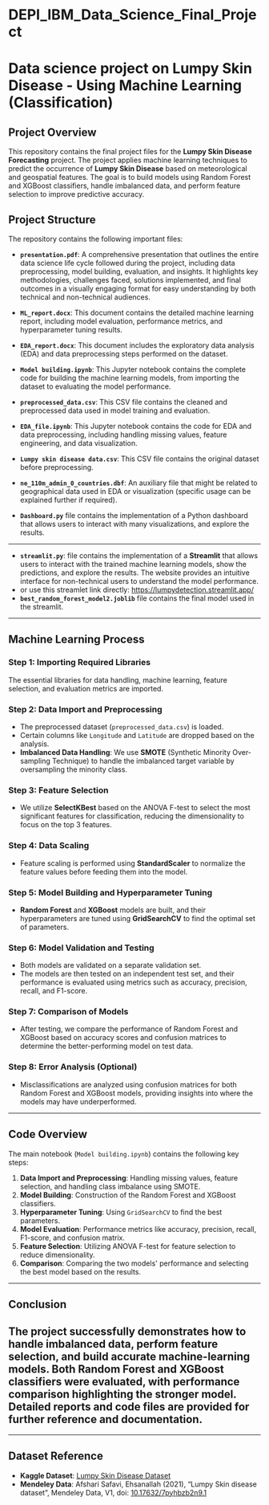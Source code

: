 # DEPI_IBM_Data_Science_Final_Project
# Data science project on Lumpy Skin Disease - Using Machine Learning (Classification)

## Project Overview

  This repository contains the final project files for the **Lumpy Skin Disease Forecasting** project. The project applies machine learning techniques to predict the occurrence of **Lumpy Skin Disease** based on meteorological and geospatial features. The goal is to build models using Random Forest and XGBoost classifiers, handle imbalanced data, and perform feature selection to improve predictive accuracy.

## Project Structure

The repository contains the following important files:

- **`presentation.pdf`**: A comprehensive presentation that outlines the entire data science life cycle followed during the project, including data preprocessing, model building, evaluation, and insights. It highlights key methodologies, challenges faced, solutions implemented, and final outcomes in a visually engaging format for easy understanding by both technical and non-technical audiences.

- **`ML_report.docx`**: This document contains the detailed machine learning report, including model evaluation, performance metrics, and hyperparameter tuning results.
  
- **`EDA_report.docx`**: This document includes the exploratory data analysis (EDA) and data preprocessing steps performed on the dataset.

- **`Model building.ipynb`**: This Jupyter notebook contains the complete code for building the machine learning models, from importing the dataset to evaluating the model performance.

- **`preprocessed_data.csv`**: This CSV file contains the cleaned and preprocessed data used in model training and evaluation.

- **`EDA_file.ipynb`**: This Jupyter notebook contains the code for EDA and data preprocessing, including handling missing values, feature engineering, and data visualization.

- **`Lumpy skin disease data.csv`**: This CSV file contains the original dataset before preprocessing.

- **`ne_110m_admin_0_countries.dbf`**: An auxiliary file that might be related to geographical data used in EDA or visualization (specific usage can be explained further if required).
  
- **`Dashboard.py`** file contains the implementation of a Python dashboard that allows users to interact with many visualizations, and explore the results. 
---
- **`streamlit.py`**: file contains the implementation of a **Streamlit** that allows users to interact with the trained machine learning models, show the predictions, and explore the results. The website provides an intuitive interface for non-technical users to understand the model performance.
- or use this streamlet link directly: https://lumpydetection.streamlit.app/
-  **`best_random_forest_model2.joblib`** file contains the final model used in the streamlit.


---

## Machine Learning Process

### Step 1: Importing Required Libraries
The essential libraries for data handling, machine learning, feature selection, and evaluation metrics are imported.

### Step 2: Data Import and Preprocessing
- The preprocessed dataset (`preprocessed_data.csv`) is loaded.
- Certain columns like `Longitude` and `Latitude` are dropped based on the analysis.
- **Imbalanced Data Handling**: We use **SMOTE** (Synthetic Minority Over-sampling Technique) to handle the imbalanced target variable by oversampling the minority class.

### Step 3: Feature Selection
- We utilize **SelectKBest** based on the ANOVA F-test to select the most significant features for classification, reducing the dimensionality to focus on the top 3 features.

### Step 4: Data Scaling
- Feature scaling is performed using **StandardScaler** to normalize the feature values before feeding them into the model.

### Step 5: Model Building and Hyperparameter Tuning
- **Random Forest** and **XGBoost** models are built, and their hyperparameters are tuned using **GridSearchCV** to find the optimal set of parameters.

### Step 6: Model Validation and Testing
- Both models are validated on a separate validation set.
- The models are then tested on an independent test set, and their performance is evaluated using metrics such as accuracy, precision, recall, and F1-score.
  
### Step 7: Comparison of Models
- After testing, we compare the performance of Random Forest and XGBoost based on accuracy scores and confusion matrices to determine the better-performing model on test data.

### Step 8: Error Analysis (Optional)
- Misclassifications are analyzed using confusion matrices for both Random Forest and XGBoost models, providing insights into where the models may have underperformed.

---

## Code Overview

The main notebook (`Model building.ipynb`) contains the following key steps:

1. **Data Import and Preprocessing**: Handling missing values, feature selection, and handling class imbalance using SMOTE.
2. **Model Building**: Construction of the Random Forest and XGBoost classifiers.
3. **Hyperparameter Tuning**: Using `GridSearchCV` to find the best parameters.
4. **Model Evaluation**: Performance metrics like accuracy, precision, recall, F1-score, and confusion matrix.
5. **Feature Selection**: Utilizing ANOVA F-test for feature selection to reduce dimensionality.
6. **Comparison**: Comparing the two models' performance and selecting the best model based on the results.
---

## Conclusion

The project successfully demonstrates how to handle imbalanced data, perform feature selection, and build accurate machine-learning models. Both Random Forest and XGBoost classifiers were evaluated, with performance comparison highlighting the stronger model. Detailed reports and code files are provided for further reference and documentation.
---
---
## Dataset Reference

- **Kaggle Dataset**: [Lumpy Skin Disease Dataset](https://www.kaggle.com/datasets/saurabhshahane/lumpy-skin-disease-dataset/data)
- **Mendeley Data**: Afshari Safavi, Ehsanallah (2021), “Lumpy Skin disease dataset”, Mendeley Data, V1, doi: [10.17632/7pyhbzb2n9.1](https://doi.org/10.17632/7pyhbzb2n9.1)



